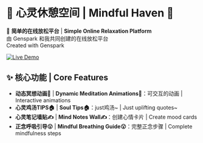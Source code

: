 # 🧘 心灵休憩空间 | Mindful Haven 🌿

🌌 ​**​简单的在线放松平台​**​ | ​**​Simple Online Relaxation Platform​**​  
由 Genspark 和我共同创建的在线放松平台  
Created with Genspark

[![Live Demo](https://img.shields.io/badge/立即访问-在线平台-00b4d8?style=for-the-badge)](https://weizhihang1120.github.io/-relaxing-space/)

## ✨ 核心功能 | Core Features

- ​**​动态冥想动画🎨​**​ | ​**​Dynamic Meditation Animations🎨​**​：可交互的动画 | Interactive animations
- ​**​心灵鸡汤TIPS🏠​**​ | ​**​Soul Tips🏠​**​：just鸡汤~ | Just uplifting quotes~
- ​**​心灵笔记墙贴✍​**​ | ​**​Mind Notes Wall✍​**​：创建心情卡片 | Create mood cards
- ​**​正念呼吸引导😮​**​ | ​**​Mindful Breathing Guide😮​**​：完整正念步骤 | Complete mindfulness steps
